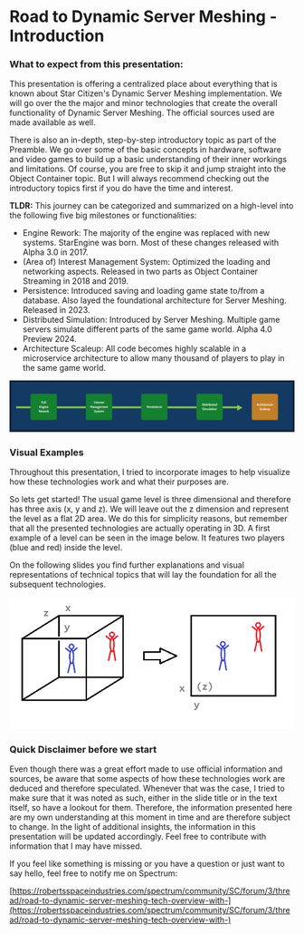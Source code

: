 # Road to Dynamic Server Meshing - Introduction
### What to expect from this presentation:
This presentation is offering a centralized place about everything that is known about Star Citizen's Dynamic Server Meshing implementation. We will go over the the major and minor technologies that create the overall functionality of Dynamic Server Meshing. The official sources used are made available as well.

There is also an in-depth, step-by-step introductory topic as part of the Preamble. We go over some of the basic concepts in hardware, software and video games to build up a basic understanding of their inner workings and limitations. Of course, you are free to skip it and jump straight into the Object Container topic. But I will always recommend checking out the introductory topics first if you do have the time and interest.

__TLDR:__ This journey can be categorized and summarized on a high-level into the following five big milestones or functionalities:

* Engine Rework: The majority of the engine was replaced with new systems. StarEngine was born. Most of these changes released with Alpha 3.0 in 2017.
* (Area of) Interest Management System: Optimized the loading and networking aspects. Released in two parts as Object Container Streaming in 2018 and 2019.
* Persistence: Introduced saving and loading game state to/from a database. Also layed the foundational architecture for Server Meshing. Released in 2023.
* Distributed Simulation: Introduced by Server Meshing. Multiple game servers simulate different parts of the same game world. Alpha 4.0 Preview 2024.
* Architecture Scaleup: All code becomes highly scalable in a microservice architecture to allow many thousand of players to play in the same game world. 

![Image](/images/road_to_dynamic_server_meshing_introduction/image-00.png)

### Visual Examples
Throughout this presentation, I tried to incorporate images to help visualize how these technologies work and what their purposes are.

So lets get started! The usual game level is three dimensional and therefore has three axis (x, y and z). We will leave out the z dimension and represent the level as a flat 2D area. We do this for simplicity reasons, but remember that all the presented technologies are actually operating in 3D. A first example of a level can be seen in the image below. It features two players (blue and red) inside the level.

On the following slides you find further explanations and visual representations of technical topics that will lay the foundation for all the subsequent technologies.

![Image](/images/road_to_dynamic_server_meshing_introduction/image-01.png)

### Quick Disclaimer before we start
Even though there was a great effort made to use official information and sources, be aware that some aspects of how these technologies work are deduced and therefore speculated. Whenever that was the case, I tried to make sure that it was noted as such, either in the slide title or in the text itself, so have a lookout for them. Therefore, the information presented here are my own understanding at this moment in time and are therefore subject to change. In the light of additional insights, the information in this presentation will be updated accordingly. Feel free to contribute with information that I may have missed.

If you feel like something is missing or you have a question or just want to say hello, feel free to notify me on Spectrum:

[https://robertsspaceindustries.com/spectrum/community/SC/forum/3/thread/road-to-dynamic-server-meshing-tech-overview-with-](https://robertsspaceindustries.com/spectrum/community/SC/forum/3/thread/road-to-dynamic-server-meshing-tech-overview-with-)